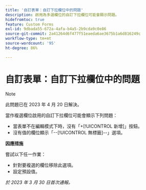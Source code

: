```yaml
---
title: '自訂表單：自訂下拉欄位中的問題'
description: 啟用為多選欄位的自訂下拉欄位可能會顯示問題。
hidefromtoc: true
feature: Custom Forms
exl-id: 9dbada55-672a-4afa-b4a5-2b9cda9c0e86
source-git-commit: 2a41264d6f477f51eaeda6ae3675b1a6d816249c
workflow-type: tm+mt
source-wordcount: '95'
ht-degree: 86%

---
```


# 自訂表單：自訂下拉欄位中的問題

>[!NOTE]
>
>此問題已在 2023 年 4 月 20 日解決。

當作複選欄位啟用的自訂下拉欄位可能會顯示下列問題：

* 當表單不在編輯模式下時，沒有「+[!UICONTROL 新增]」按鈕。
* 沒有值的欄位顯示「--[!UICONTROL 無標籤]--」選項。

**因應措施**

嘗試以下任一作業：

* 針對要複選的欄位移除此選項。
* 設定預設值。

_於 2023 年 3 月 30 日首次通報。_
